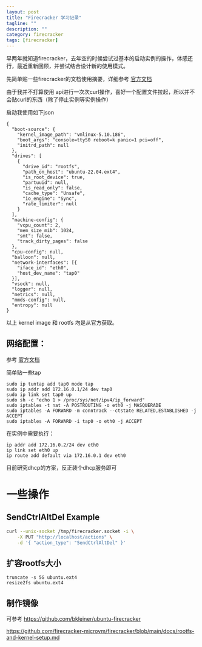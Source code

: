 ```yaml
---
layout: post
title: "Firecracker 学习记录"
tagline: ""
description: ""
category: firecracker
tags: [firecracker]
---
```


早两年就知道firecracker，去年空的时候尝试过基本的启动实例的操作，体感还行，最近重新回顾，并尝试结合设计新的使用模式。

先简单贴一些firecracker的文档使用摘要，详细参考 [官方文档](https://github.com/firecracker-microvm/firecracker/tree/main/docs)

由于我并不打算使用 api进行一次次curl操作，喜好一个配置文件拉起，所以并不会贴curl的东西（除了停止实例等实例操作）

启动我使用如下json

```
{
  "boot-source": {
    "kernel_image_path": "vmlinux-5.10.186",
    "boot_args": "console=ttyS0 reboot=k panic=1 pci=off",
    "initrd_path": null
  },
  "drives": [
    {
      "drive_id": "rootfs",
      "path_on_host": "ubuntu-22.04.ext4",
      "is_root_device": true,
      "partuuid": null,
      "is_read_only": false,
      "cache_type": "Unsafe",
      "io_engine": "Sync",
      "rate_limiter": null
    }
  ],
  "machine-config": {
    "vcpu_count": 2,
    "mem_size_mib": 1024,
    "smt": false,
    "track_dirty_pages": false
  },
  "cpu-config": null,
  "balloon": null,
  "network-interfaces": [{
    "iface_id": "eth0",
    "host_dev_name": "tap0"
  }],
  "vsock": null,
  "logger": null,
  "metrics": null,
  "mmds-config": null,
  "entropy": null
}
```
以上 kernel image 和 rootfs 均是从官方获取。

## 网络配置：
参考 [官方文档](https://github.com/firecracker-microvm/firecracker/blob/main/docs/network-setup.md)

简单贴一些tap
```
sudo ip tuntap add tap0 mode tap
sudo ip addr add 172.16.0.1/24 dev tap0
sudo ip link set tap0 up
sudo sh -c "echo 1 > /proc/sys/net/ipv4/ip_forward"
sudo iptables -t nat -A POSTROUTING -o eth0 -j MASQUERADE
sudo iptables -A FORWARD -m conntrack --ctstate RELATED,ESTABLISHED -j ACCEPT
sudo iptables -A FORWARD -i tap0 -o eth0 -j ACCEPT
```
在实例中需要执行：
```
ip addr add 172.16.0.2/24 dev eth0
ip link set eth0 up
ip route add default via 172.16.0.1 dev eth0
```
目前研究dhcp的方案，反正装个dhcp服务即可

# 一些操作
## SendCtrlAltDel Example

```bash
curl --unix-socket /tmp/firecracker.socket -i \
    -X PUT "http://localhost/actions" \
    -d '{ "action_type": "SendCtrlAltDel" }'
```

## 扩容rootfs大小
```
truncate -s 5G ubuntu.ext4
resize2fs ubuntu.ext4
```

## 制作镜像
可参考 https://github.com/bkleiner/ubuntu-firecracker

https://github.com/firecracker-microvm/firecracker/blob/main/docs/rootfs-and-kernel-setup.md


